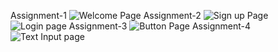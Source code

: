 Assignment-1
![Welcome Page](https://github.com/SiddharthBibhar/React-Native/assets/94549376/617009a9-b7b5-441b-a865-4d9adef8c3af)
Assignment-2
![Sign up Page](https://github.com/SiddharthBibhar/React-Native/assets/94549376/adc25562-e482-4e3c-b316-bd45126d3568)
![Login page](https://github.com/SiddharthBibhar/React-Native/assets/94549376/58dceb8a-c44c-4947-b6e0-01b4682d9f89)
Assignment-3
![Button Page](https://github.com/SiddharthBibhar/React-Native/assets/94549376/02a0bcc8-b80c-4e54-b5bf-9c82969a3614)
Assignment-4
![Text Input page](https://github.com/SiddharthBibhar/React-Native/assets/94549376/99081da9-626a-446f-92fa-e40ac3ffae03)


